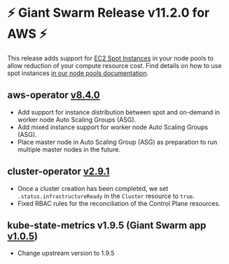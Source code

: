 # :zap: Giant Swarm Release v11.2.0 for AWS :zap:

This release adds support for [EC2 Spot Instances](https://aws.amazon.com/ec2/spot/) in your node pools to allow reduction of your compute resource cost. Find details on how to use spot instances [in our node pools documentation](https://docs.giantswarm.io/basics/nodepools/#instance-distribution).

## aws-operator [v8.4.0](https://github.com/giantswarm/aws-operator/releases/tag/v8.4.0)

- Add support for instance distribution between spot and on-demand in worker node Auto Scaling Groups (ASG).
- Add mixed instance support for worker node Auto Scaling Groups (ASG).
- Place master node in Auto Scaling Group (ASG) as preparation to run multiple master nodes in the future.

## cluster-operator [v2.9.1](https://github.com/giantswarm/cluster-operator/releases/tag/v2.9.1)

- Once a cluster creation has been completed, we set `.status.infrastructureReady` in the `Cluster` resource to `true`.
- Fixed RBAC rules for the reconciliation of the Control Plane resources.

## kube-state-metrics v1.9.5 (Giant Swarm app [v1.0.5](https://github.com/giantswarm/kube-state-metrics-app/releases/tag/v1.0.5))

- Change upstream version to 1.9.5

